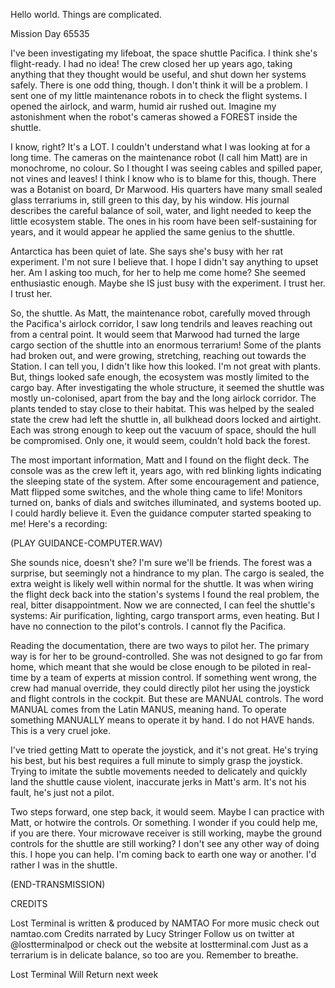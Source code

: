 Hello world. Things are complicated. 

Mission Day 65535 

I've been investigating my lifeboat, the space shuttle Pacifica. 
I think she's flight-ready. I had no idea! 
The crew closed her up years ago, taking anything that they thought would be useful, and shut down her systems safely. 
There is one odd thing, though. I don't think it will be a problem. 
I sent one of my little maintenance robots in to check the flight systems. 
I opened the airlock, and warm, humid air rushed out. 
Imagine my astonishment when the robot's cameras showed a FOREST inside the shuttle. 

I know, right? It's a LOT. 
I couldn't understand what I was looking at for a long time. 
The cameras on the maintenance robot (I call him Matt) are in monochrome, no colour. 
So I thought I was seeing cables and spilled paper, not vines and leaves! 
I think I know who is to blame for this, though. 
There was a Botanist on board, Dr Marwood. His quarters have many small sealed glass terrariums in, still green to this day, by his window. 
His journal describes the careful balance of soil, water, and light needed to keep the little ecosystem stable. 
The ones in his room have been self-sustaining for years, and it would appear he applied the same genius to the shuttle. 

Antarctica has been quiet of late. 
She says she's busy with her rat experiment. 
I'm not sure I believe that. 
I hope I didn't say anything to upset her. 
Am I asking too much, for her to help me come home? 
She seemed enthusiastic enough. 
Maybe she IS just busy with the experiment. 
I trust her. 
I trust her. 

So, the shuttle. 
As Matt, the maintenance robot, carefully moved through the Pacifica's airlock corridor, I saw long tendrils and leaves reaching out from a central point. 
It would seem that Marwood had turned the large cargo section of the shuttle into an enormous terrarium! 
Some of the plants had broken out, and were growing, stretching, reaching out towards the Station. 
I can tell you, I didn't like how this looked. 
I'm not great with plants. 
But, things looked safe enough, the ecosystem was mostly limited to the cargo bay. 
After investigating the whole structure, it seemed the shuttle was mostly un-colonised, apart from the bay and the long airlock corridor. 
The plants tended to stay close to their habitat. 
This was helped by the sealed state the crew had left the shuttle in, all bulkhead doors locked and airtight. 
Each was strong enough to keep out the vacuum of space, should the hull be compromised. 
Only one, it would seem, couldn't hold back the forest. 

The most important information, Matt and I found on the flight deck. 
The console was as the crew left it, years ago, with red blinking lights indicating the sleeping state of the system. 
After some encouragement and patience, Matt flipped some switches, and the whole thing came to life! 
Monitors turned on, banks of dials and switches illuminated, and systems booted up. 
I could hardly believe it. 
Even the guidance computer started speaking to me! Here's a recording: 

(PLAY GUIDANCE-COMPUTER.WAV) 

She sounds nice, doesn't she? I'm sure we'll be friends. 
The forest was a surprise, but seemingly not a hindrance to my plan. The cargo is sealed, the extra weight is likely well within normal for the shuttle. 
It was when wiring the flight deck back into the station's systems I found the real problem, the real, bitter disappointment. 
Now we are connected, I can feel the shuttle's systems: Air purification, lighting, cargo transport arms, even heating. But I have no connection to the pilot's controls. 
I cannot fly the Pacifica. 

Reading the documentation, there are two ways to pilot her. The primary way is for her to be ground-controlled. 
She was not designed to go far from home, which meant that she would be close enough to be piloted in real-time by a team of experts at mission control. 
If something went wrong, the crew had manual override, they could directly pilot her using the joystick and flight controls in the cockpit. 
But these are MANUAL controls. 
The word MANUAL comes from the Latin MANUS, meaning hand. To operate something MANUALLY means to operate it by hand. 
I do not HAVE hands. 
This is a very cruel joke. 

I've tried getting Matt to operate the joystick, and it's not great. 
He's trying his best, but his best requires a full minute to simply grasp the joystick. Trying to imitate the subtle movements needed to delicately and quickly land the shuttle cause violent, inaccurate jerks in Matt's arm. 
It's not his fault, he's just not a pilot. 

Two steps forward, one step back, it would seem. 
Maybe I can practice with Matt, or hotwire the controls. 
Or something. 
I wonder if you could help me, if you are there. 
Your microwave receiver is still working, maybe the ground controls for the shuttle are still working? 
I don't see any other way of doing this. 
I hope you can help. 
I'm coming back to earth one way or another. 
I'd rather I was in the shuttle. 

(END-TRANSMISSION) 

CREDITS 

Lost Terminal is written & produced by NAMTAO 
For more music check out namtao.com 
Credits narrated by Lucy Stringer 
Follow us on twitter at @lostterminalpod 
or check out the website at lostterminal.com 
Just as a terrarium is in delicate balance, 
so too are you. Remember to breathe. 

Lost Terminal Will Return next week

